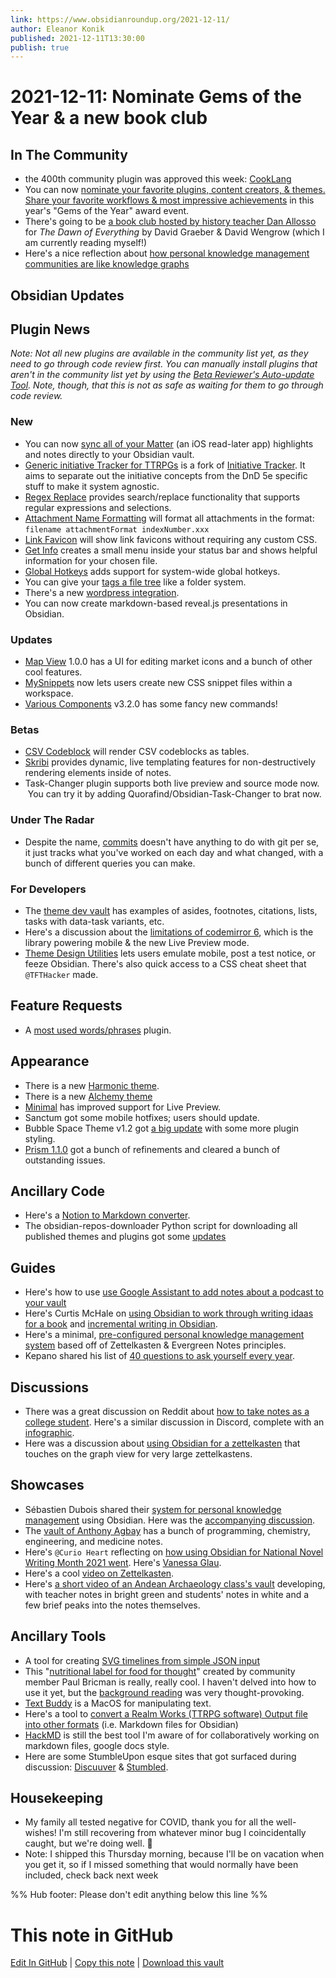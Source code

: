 ```yaml
---
link: https://www.obsidianroundup.org/2021-12-11/
author: Eleanor Konik
published: 2021-12-11T13:30:00
publish: true
---
```


# 2021-12-11: Nominate Gems of the Year & a new book club

## In The Community

-   the 400th community plugin was approved this week: [CookLang](https://github.com/deathau/cooklang-obsidian)
-   You can now [nominate your favorite plugins, content creators, & themes. Share your favorite workflows & most impressive achievements](https://publish.obsidian.md/hub/01+-+Community/Events/Gems+of+the+Year+2021) in this year's "Gems of the Year" award event.
-   There's going to be [a book club hosted by history teacher Dan Allosso](https://twitter.com/AllossoDan/status/1467196021604184066) for _The Dawn of Everything_ by David Graeber & David Wengrow (which I am currently reading myself!)
-   Here's a nice reflection about [how personal knowledge management communities are like knowledge graphs](https://publish.obsidian.md/tim/40_Evergreens/Communities+are+knowledge+graphs)

## Obsidian Updates

## Plugin News

_Note: Not all new plugins are available in the community list yet, as they need to go through code review first. You can manually install plugins that aren't in the community list yet by using the [Beta Reviewer's Auto-update Tool](https://github.com/TfTHacker/obsidian42-brat). Note, though, that this is not as safe as waiting for them to go through code review._

### New

-   You can now [sync all of your Matter](https://github.com/getmatterapp/obsidian-matter) (an iOS read-later app) highlights and notes directly to your Obsidian vault.
-   [Generic initiative Tracker for TTRPGs](https://github.com/beaushinkle/obsidian-generic-initiative-tracker) is a fork of [Initiative Tracker](https://github.com/valentine195/obsidian-initiative-tracker). It aims to separate out the initiative concepts from the DnD 5e specific stuff to make it system agnostic.
-   [Regex Replace](https://github.com/Gru80/obsidian-regex-replace) provides search/replace functionality that supports regular expressions and selections.
-   [Attachment Name Formatting](https://github.com/JYC333/obsidian-attachment-name-formatting) will format all attachments in the format: `filename attachmentFormat indexNumber.xxx`
-   [Link Favicon](https://github.com/joethei/obsidian-link-favicon) will show link favicons without requiring any custom CSS.
-   [Get Info](https://github.com/chetachiezikeuzor/Get-Info-Plugin) creates a small menu inside your status bar and shows helpful information for your chosen file.
-   [Global Hotkeys](https://github.com/mjessome/obsidian-global-hotkeys) adds support for system-wide global hotkeys.
-   You can give your [tags a file tree](https://github.com/vrtmrz/obsidian-tagfolder) like a folder system.
-   There's a new [wordpress integration](https://github.com/devbean/obsidian-wordpress).
-   You can now create markdown-based reveal.js presentations in Obsidian.

### Updates

-   [Map View](https://github.com/esm7/obsidian-map-view) 1.0.0 has a UI for editing market icons and a bunch of other cool features.
-   [MySnippets](https://github.com/chetachiezikeuzor/MySnippets-Plugin) now lets users create new CSS snippet files within a workspace.
-   [Various Components](https://github.com/tadashi-aikawa/obsidian-various-complements-plugin/releases/tag/3.2.0) v3.2.0 has some fancy new commands!

### Betas

-   [CSV Codeblock](https://github.com/M3NIX/obsidian-csv-codeblock) will render CSV codeblocks as tables.
-   [Skribi](https://azulaloi.net/obsidian-skribi/) provides dynamic, live templating features for non-destructively rendering elements inside of notes.
-   Task-Changer plugin supports both live preview and source mode now.  You can try it by adding Quorafind/Obsidian-Task-Changer to brat now.

### Under The Radar

-   Despite the name, [commits](https://github.com/Darakah/obsidian-commits) doesn't have anything to do with git per se, it just tracks what you've worked on each day and what changed, with a bunch of different queries you can make.

### For Developers

-   The [theme dev vault](https://github.com/obsidian-community/theme-dev-vault/pull/3) has examples of asides, footnotes, citations, lists, tasks with data-task variants, etc.
-   Here's a discussion about the [limitations of codemirror 6](https://discord.com/channels/686053708261228577/840286264964022302/914684714827251774), which is the library powering mobile & the new Live Preview mode.
-   [Theme Design Utilities](https://github.com/chrisgrieser/obsidian-theme-design-utilities) lets users emulate mobile, post a test notice, or feeze Obsidian. There's also quick access to a CSS cheat sheet that `@TFTHacker` made.

## Feature Requests

-   A [most used words/phrases](https://forum.obsidian.md/t/idea-most-used-words/28159) plugin.

## Appearance

-   There is a new [Harmonic theme](https://github.com/Thiews/Obsidian-Harmonic).
-   There is a new [Alchemy theme](https://github.com/kinmury/Alchemy)
-   [Minimal](https://github.com/kepano/obsidian-minimal/releases/tag/4.1.9) has improved support for Live Preview.
-   Sanctum got some mobile hotfixes; users should update.
-   Bubble Space Theme v1.2 got [a big update](https://github.com/Emrie-Candera/Bubble-Space-Theme/releases/tag/v1.2) with some more plugin styling.
-   [Prism 1.1.0](https://github.com/damiankorcz/Prism-Theme/releases/tag/1.1.0) got a bunch of refinements and cleared a bunch of outstanding issues.

## Ancillary Code

-   Here's a [Notion to Markdown converter](https://github.com/souvikinator/notion-to-md).
-   The obsidian-repos-downloader Python script for downloading all published themes and plugins got some [updates](https://github.com/claremacrae/obsidian-repos-downloader/releases/tag/1.1.2)

## Guides

-   Here's how to use [use Google Assistant to add notes about a podcast to your vault](https://publish.obsidian.md/arun/Tech/Obsidian/Update+Obsidian+By+Voice+with+Dropbox+and+Google+Assistant+and+IFTTT)
-   Here's Curtis McHale on [using Obsidian to work through writing idaas for a book](https://youtu.be/a5Ztd0urbkk) and [incremental writing in Obsidian](https://youtu.be/Iu8SNziJeSA).
-   Here's a minimal, [pre-configured personal knowledge management system](https://github.com/mwharton3/zettelmin) based off of Zettelkasten & Evergreen Notes principles.
-   Kepano shared his list of [40 questions to ask yourself every year](https://forum.obsidian.md/t/40-questions-to-ask-yourself-every-year/8976).

## Discussions

-   There was a great discussion on Reddit about [how to take notes as a college student](https://www.reddit.com/r/ObsidianMD/comments/ra2mak/taking_notes_for_college/). Here's a similar discussion in Discord, complete with an [infographic](https://discord.com/channels/686053708261228577/771575014382108672/916927031369953280).
-   Here was a discussion about [using Obsidian for a zettelkasten](https://www.reddit.com/r/ObsidianMD/comments/r9cwoy/am_i_using_zettlekasten_in_obsidian_wrongly_using/) that touches on the graph view for very large zettelkastens.

## Showcases

-   Sébastien Dubois shared their [system for personal knowledge management](https://dsebastien.net/blog/2021-12-03-personal-knowledge-management-organization) using Obsidian. Here was the [accompanying discussion](https://www.reddit.com/r/ObsidianMD/comments/r8chgj/how_i_organize_my_knowledge_in_obsidian/).
-   The [vault of Anthony Agbay](https://walkintheforest.com/Content/%F0%9F%91%8B%F0%9F%8F%BD+Welcome) has a bunch of programming, chemistry, engineering, and medicine notes.
-   Here's `@Curio Heart` reflecting on [how using Obsidian for National Novel Writing Month 2021 went](https://hartwellto.me/ObNaNo/ObNaNo+2021+Insights). Here's [Vanessa Glau](https://write.as/vanessaglau/7-lessons-from-writing-an-interactive-story-for-nanowrimo).
-   Here's a cool [video on Zettelkasten](https://www.youtube.com/watch?v=E6ySG7xYgjY).
-   Here's [a short video of an Andean Archaeology class's vault](https://www.youtube.com/watch?v=fw56bYKC6V8) developing, with teacher notes in bright green and students' notes in white and a few brief peaks into the notes themselves.

## Ancillary Tools

-   A tool for creating [SVG timelines from simple JSON input](https://github.com/jasonreisman/Timeline)
-   This "[nutritional label for food for thought](https://paulbricman.com/thoughtware/lexiscore)" created by community member Paul Bricman is really, really cool. I haven't delved into how to use it yet, but the [background reading](https://paulbricman.com/thoughtware/lexiscore) was very thought-provoking.
-   [Text Buddy](https://retina.studio/textbuddy/) is a MacOS for manipulating text.
-   Here's a tool to [convert a Realm Works (TTRPG software) Output file into other formats](https://github.com/farling42/RWoutput) (i.e. Markdown files for Obsidian)
-   [HackMD](https://hackmd.io/?nav=overview) is still the best tool I'm aware of for collaboratively working on markdown files, google docs style.
-   Here are some StumbleUpon esque sites that got surfaced during discussion: [Discuuver](https://www.discuvver.com/) & [Stumbled](https://stumbled.to/).

## Housekeeping

-   My family all tested negative for COVID, thank you for all the well-wishes! I'm still recovering from whatever minor bug I coincidentally caught, but we're doing well. 💚
-   Note: I shipped this Thursday morning, because I'll be on vacation when you get it, so if I missed something that would normally have been included, check back next week

%% Hub footer: Please don't edit anything below this line %%

# This note in GitHub

<span class="git-footer">[Edit In GitHub](https://github.dev/obsidian-community/obsidian-hub/blob/main/01%20-%20Community/Obsidian%20Roundup/2021-12-11%20%20Nominate%20Gems%20of%20the%20Year%20and%20a%20new%20book%20club.md "git-hub-edit-note") | [Copy this note](https://raw.githubusercontent.com/obsidian-community/obsidian-hub/main/01%20-%20Community/Obsidian%20Roundup/2021-12-11%20%20Nominate%20Gems%20of%20the%20Year%20and%20a%20new%20book%20club.md "git-hub-copy-note") | [Download this vault](https://github.com/obsidian-community/obsidian-hub/archive/refs/heads/main.zip "git-hub-download-vault") </span>